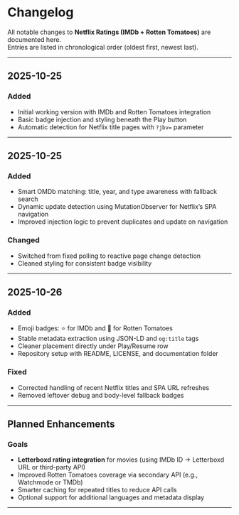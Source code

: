 # Changelog

All notable changes to **Netflix Ratings (IMDb + Rotten Tomatoes)** are documented here.  
Entries are listed in chronological order (oldest first, newest last).

---

## 2025-10-25
### Added
- Initial working version with IMDb and Rotten Tomatoes integration
- Basic badge injection and styling beneath the Play button
- Automatic detection for Netflix title pages with `?jbv=` parameter

---

## 2025-10-25
### Added
- Smart OMDb matching: title, year, and type awareness with fallback search
- Dynamic update detection using MutationObserver for Netflix’s SPA navigation
- Improved injection logic to prevent duplicates and update on navigation

### Changed
- Switched from fixed polling to reactive page change detection
- Cleaned styling for consistent badge visibility

---

## 2025-10-26
### Added
- Emoji badges: ⭐ for IMDb and 🍅 for Rotten Tomatoes
- Stable metadata extraction using JSON-LD and `og:title` tags
- Cleaner placement directly under Play/Resume row
- Repository setup with README, LICENSE, and documentation folder

### Fixed
- Corrected handling of recent Netflix titles and SPA URL refreshes
- Removed leftover debug and body-level fallback badges

---

## Planned Enhancements
### Goals
- **Letterboxd rating integration** for movies (using IMDb ID → Letterboxd URL or third-party API)
- Improved Rotten Tomatoes coverage via secondary API (e.g., Watchmode or TMDb)
- Smarter caching for repeated titles to reduce API calls
- Optional support for additional languages and metadata display

---


